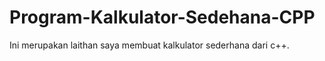 # Program-Kalkulator-Sedehana-CPP
Ini merupakan laithan saya membuat kalkulator sederhana dari c++.
